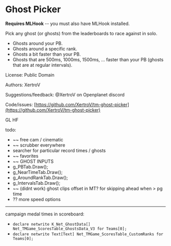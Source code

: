 # Ghost Picker

**Requires MLHook** -- you must also have MLHook installed.

Pick any ghost (or ghosts) from the leaderboards to race against in solo.

- Ghosts around your PB.
- Ghosts around a specific rank.
- Ghosts a bit faster than your PB.
- Ghosts that are 500ms, 1000ms, 1500ms, ... faster than your PB (ghosts that are at regular intervals).

License: Public Domain

Authors: XertroV

Suggestions/feedback: @XertroV on Openplanet discord

Code/issues: [https://github.com/XertroV/tm-ghost-picker](https://github.com/XertroV/tm-ghost-picker)

GL HF



todo:
- ~~ free cam / cinematic
- ~~ scrubber everywhere
- searcher for particular record times / ghosts
- ~~ favorites
- ~~ GHOST INPUTS
- g_PBTab.Draw();
- g_NearTimeTab.Draw();
- g_AroundRankTab.Draw();
- g_IntervalsTab.Draw();
- ~~ (didnt work) ghost clips offset in MT? for skipping ahead when > pg time
- ?? more speed options




------------

campaign medal times in scoreboard:
- `declare netwrite K_Net_GhostData[] Net_TMGame_ScoresTable_GhostsData_V3 for Teams[0];`
- `declare netwrite Text[Text] Net_TMGame_ScoresTable_CustomRanks for Teams[0];`
